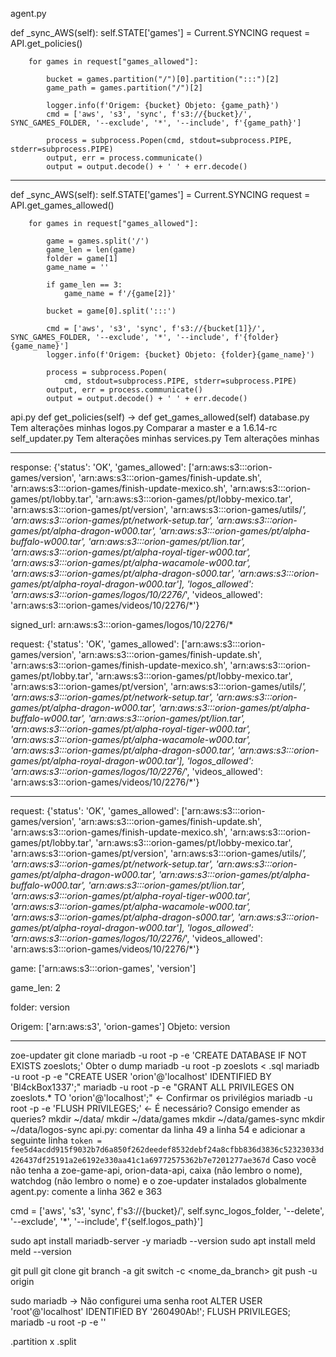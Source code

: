 agent.py

def _sync_AWS(self):
        self.STATE['games'] = Current.SYNCING
        request = API.get_policies()
        
        for games in request["games_allowed"]:

            bucket = games.partition("/")[0].partition(":::")[2]
            game_path = games.partition("/")[2]
            
            logger.info(f'Origem: {bucket} Objeto: {game_path}')
            cmd = ['aws', 's3', 'sync', f's3://{bucket}/', SYNC_GAMES_FOLDER, '--exclude', '*', '--include', f'{game_path}']

            process = subprocess.Popen(cmd, stdout=subprocess.PIPE, stderr=subprocess.PIPE)
            output, err = process.communicate()
            output = output.decode() + ' ' + err.decode()

---

def _sync_AWS(self):
        self.STATE['games'] = Current.SYNCING
        request = API.get_games_allowed()

        for games in request["games_allowed"]:

            game = games.split('/')
            game_len = len(game)
            folder = game[1]
            game_name = ''

            if game_len == 3:
                game_name = f'/{game[2]}'
            
            bucket = game[0].split(':::')

            cmd = ['aws', 's3', 'sync', f's3://{bucket[1]}/', SYNC_GAMES_FOLDER, '--exclude', '*', '--include', f'{folder}{game_name}']
            logger.info(f'Origem: {bucket} Objeto: {folder}{game_name}')

            process = subprocess.Popen(
                cmd, stdout=subprocess.PIPE, stderr=subprocess.PIPE)
            output, err = process.communicate()
            output = output.decode() + ' ' + err.decode()

api.py
def get_policies(self) -> def get_games_allowed(self)
database.py
Tem alterações minhas
logos.py
Comparar a master e a 1.6.14-rc
self_updater.py
Tem alterações minhas
services.py
Tem alterações minhas

---

response: {'status': 'OK', 'games_allowed': ['arn:aws:s3:::orion-games/version', 'arn:aws:s3:::orion-games/finish-update.sh', 'arn:aws:s3:::orion-games/finish-update-mexico.sh', 'arn:aws:s3:::orion-games/pt/lobby.tar', 'arn:aws:s3:::orion-games/pt/lobby-mexico.tar', 'arn:aws:s3:::orion-games/pt/version', 'arn:aws:s3:::orion-games/utils/*', 'arn:aws:s3:::orion-games/pt/network-setup.tar', 'arn:aws:s3:::orion-games/pt/alpha-dragon-w000.tar', 'arn:aws:s3:::orion-games/pt/alpha-buffalo-w000.tar', 'arn:aws:s3:::orion-games/pt/lion.tar', 'arn:aws:s3:::orion-games/pt/alpha-royal-tiger-w000.tar', 'arn:aws:s3:::orion-games/pt/alpha-wacamole-w000.tar', 'arn:aws:s3:::orion-games/pt/alpha-dragon-s000.tar', 'arn:aws:s3:::orion-games/pt/alpha-royal-dragon-w000.tar'], 'logos_allowed': 'arn:aws:s3:::orion-games/logos/10/2276/*', 'videos_allowed': 'arn:aws:s3:::orion-games/videos/10/2276/*'}

signed_url: arn:aws:s3:::orion-games/logos/10/2276/*

request: {'status': 'OK', 'games_allowed': ['arn:aws:s3:::orion-games/version', 'arn:aws:s3:::orion-games/finish-update.sh', 'arn:aws:s3:::orion-games/finish-update-mexico.sh', 'arn:aws:s3:::orion-games/pt/lobby.tar', 'arn:aws:s3:::orion-games/pt/lobby-mexico.tar', 'arn:aws:s3:::orion-games/pt/version', 'arn:aws:s3:::orion-games/utils/*', 'arn:aws:s3:::orion-games/pt/network-setup.tar', 'arn:aws:s3:::orion-games/pt/alpha-dragon-w000.tar', 'arn:aws:s3:::orion-games/pt/alpha-buffalo-w000.tar', 'arn:aws:s3:::orion-games/pt/lion.tar', 'arn:aws:s3:::orion-games/pt/alpha-royal-tiger-w000.tar', 'arn:aws:s3:::orion-games/pt/alpha-wacamole-w000.tar', 'arn:aws:s3:::orion-games/pt/alpha-dragon-s000.tar', 'arn:aws:s3:::orion-games/pt/alpha-royal-dragon-w000.tar'], 'logos_allowed': 'arn:aws:s3:::orion-games/logos/10/2276/*', 'videos_allowed': 'arn:aws:s3:::orion-games/videos/10/2276/*'}

---

request: {'status': 'OK', 'games_allowed': ['arn:aws:s3:::orion-games/version', 'arn:aws:s3:::orion-games/finish-update.sh', 'arn:aws:s3:::orion-games/finish-update-mexico.sh', 'arn:aws:s3:::orion-games/pt/lobby.tar', 'arn:aws:s3:::orion-games/pt/lobby-mexico.tar', 'arn:aws:s3:::orion-games/pt/version', 'arn:aws:s3:::orion-games/utils/*', 'arn:aws:s3:::orion-games/pt/network-setup.tar', 'arn:aws:s3:::orion-games/pt/alpha-dragon-w000.tar', 'arn:aws:s3:::orion-games/pt/alpha-buffalo-w000.tar', 'arn:aws:s3:::orion-games/pt/lion.tar', 'arn:aws:s3:::orion-games/pt/alpha-royal-tiger-w000.tar', 'arn:aws:s3:::orion-games/pt/alpha-wacamole-w000.tar', 'arn:aws:s3:::orion-games/pt/alpha-dragon-s000.tar', 'arn:aws:s3:::orion-games/pt/alpha-royal-dragon-w000.tar'], 'logos_allowed': 'arn:aws:s3:::orion-games/logos/10/2276/*', 'videos_allowed': 'arn:aws:s3:::orion-games/videos/10/2276/*'}

game: ['arn:aws:s3:::orion-games', 'version']

game_len: 2

folder: version

Origem: ['arn:aws:s3', 'orion-games'] Objeto: version

---

zoe-updater
git clone <URL>
mariadb -u root -p<senha> -e 'CREATE DATABASE IF NOT EXISTS zoeslots;'
Obter o dump
mariadb -u root -p<senha> zoeslots < <dump>.sql
mariadb -u root -p<senha> -e "CREATE USER 'orion'@'localhost' IDENTIFIED BY 'Bl4ckBox1337';"
mariadb -u root -p<senha> -e "GRANT ALL PRIVILEGES ON zoeslots.* TO 'orion'@'localhost';" <- Confirmar os privilégios
mariadb -u root -p<senha> -e 'FLUSH PRIVILEGES;' <- É necessário?
Consigo emender as queries?
mkdir ~/data/
mkdir ~/data/games
mkdir ~/data/games-sync
mkdir ~/data/logos-sync
api.py: comentar da linha 49 a linha 54 e adicionar a seguinte linha `token =  fee5d4acdd915f9032b7d6a850f262deedef8532debf24a8cfbb836d3836c52323033d426437df25191a2e6192e330aa41c1a69772575362b7e7201277ae367d`
Caso vocẽ não tenha a zoe-game-api, orion-data-api, caixa (não lembro o nome), watchdog (não lembro o nome) e o zoe-updater instalados globalmente
agent.py: comente a linha 362 e 363

cmd = ['aws', 's3', 'sync', f's3://{bucket}/', self.sync_logos_folder, '--delete', '--exclude', '*', '--include', f'{self.logos_path}']

sudo apt install mariadb-server -y
mariadb --version
sudo apt install meld
meld --version

git pull
git clone <URL>
git branch -a
git switch -c <nome_da_branch>
git push -u origin <nome-da-branch>

sudo mariadb -> Não configurei uma senha root
ALTER USER 'root'@'localhost' IDENTIFIED BY '260490Ab!';
FLUSH PRIVILEGES;
mariadb -u root -p<senha> -e '<query>'

.partition x .split